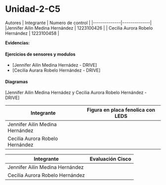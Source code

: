 # Unidad-2-C5
Autores
| Integrante | Numero de control |
|--------------|--------------|
|Jennifer Ailin Medina Hernández | 1223100426 |
| Cecilia Aurora Robelo Hernández | 1223100458 |

**Evidencias:**
#### **Ejercicios de sensores y modulos**
- [Jennifer Ailin Medina Hernádez - DRIVE]
- [Cecilia Aurara Robelo Hernández - DRIVE]

#### **Diagramas**
[Jennifer Ailin Medina Hernádez y Cecilia Aurora Robelo Hernández - DRIVE]

| Integrante |Figura en placa fenolica con LEDS |
|--------------|--------------|
|Jennifer Ailin Medina Hernández | |
| Cecilia Aurora Robelo Hernández ||

| Integrante | Evaluación Cisco |
|--------------|--------------|
|Jennifer Ailin Medina Hernández | |
| Cecilia Aurora Robelo Hernández ||
